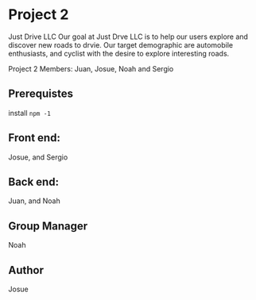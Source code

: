 # Project 2

Just Drive LLC
 Our goal at Just Drve LLC is to help our users explore and discover new roads to drvie. Our target demographic are automobile enthusiasts, and cyclist with the desire to explore interesting roads.

Project 2 Members:
 Juan, Josue, Noah and Sergio

## Prerequistes 

install `npm -1`

## Front end:

 Josue, and Sergio


## Back end: 

Juan, and Noah

## Group Manager

Noah

## Author 

Josue
